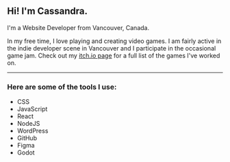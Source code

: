 <h2>Hi! I'm Cassandra.</h2>
<p>I'm a Website Developer from Vancouver, Canada.</p>

<p>In my free time, I love playing and creating video games. I am fairly active in the indie developer scene in Vancouver and I participate in the occasional game jam. Check out my <a href="https://cassandracarlos.itch.io/">itch.io page</a> for a full list of the games I've worked on.</p>

---

<h3>Here are some of the tools I use:</h3>

* CSS
* JavaScript
* React
* NodeJS
* WordPress
* GitHub
* Figma
* Godot
